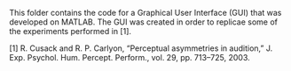 This folder contains the code for a Graphical User Interface (GUI) that was developed on MATLAB. The GUI was created in order to replicae some of the experiments performed in [1].

[1] R. Cusack and R. P. Carlyon, “Perceptual asymmetries in audition,” J. Exp. Psychol. Hum. Percept. Perform., vol. 29, pp. 713–725, 2003.
